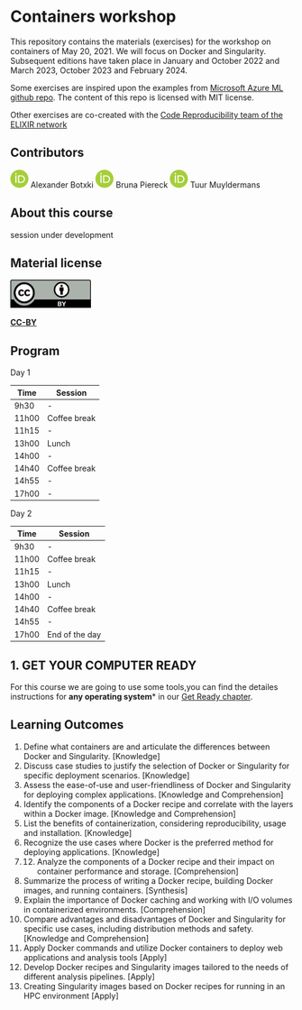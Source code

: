 # Containers workshop
This repository contains the materials (exercises) for the workshop on containers of May 20, 2021. We will focus on Docker and Singularity.
Subsequent editions have taken place in January and October 2022 and March 2023, October 2023 and February 2024.

Some exercises are inspired upon the examples from [Microsoft Azure ML github repo](https://github.com/Azure/azureml-examples). The content of this repo is licensed with MIT license.

Other exercises are co-created with the [Code Reproducibility team of the ELIXIR network](https://github.com/elixir-europe-training/CodeReproducibility)

## Contributors

[![ORCID](https://raw.githubusercontent.com/vibbits/rdm-introductory-course/main/images/logos/32px-ORCID_iD.svg.png)](https://orcid.org/0000-0001-6691-4233) Alexander Botxki
[![ORCID](https://raw.githubusercontent.com/vibbits/rdm-introductory-course/main/images/logos/32px-ORCID_iD.svg.png)](https://orcid.org/0000-0001-5958-0669) Bruna Piereck
[![ORCID](https://raw.githubusercontent.com/vibbits/rdm-introductory-course/main/images/logos/32px-ORCID_iD.svg.png)](https://orcid.org/0000-0002-3926-7293) Tuur Muyldermans

## About this course

session under development

## Material license

[<img src="https://raw.githubusercontent.com/vibbits/introduction-github/master/images/logos/CC-by.png" title="" alt="" width="143">](https://creativecommons.org/licenses/by/4.0/)

[**CC-BY**](https://creativecommons.org/licenses/by/4.0/)

## Program

Day 1

| Time  | Session                                                                   |
| ----- | ------------------------------------------------------------------------- |
| 9h30  | -                                           |
| 11h00 | Coffee break                                                              |
| 11h15 | -                               |
| 13h00 | Lunch                                                                     |
| 14h00 | -                                              |
| 14h40 | Coffee break                                                              |
| 14h55 | -                                                        |
| 17h00 | -                                                          |

Day 2

| Time  | Session                                                                   |
| ----- | ------------------------------------------------------------------------- |
| 9h30  | -                                                  |
| 11h00 | Coffee break                                                              |
| 11h15 | -                             |
| 13h00 | Lunch                                                                     |
| 14h00 | -                               |
| 14h40 | Coffee break                                                              |
| 14h55 | -                                                         |
| 17h00 | End of the day                                                            |

## 1. GET YOUR COMPUTER READY

For this course we are going to use some tools,you can find the detailes instructions for **any operating system*** in our [Get Ready chapter](https://github.com/vibbits/containers-workshop/blob/main/Get_ready_for_the_course.md). 


## Learning Outcomes

1. Define what containers are and articulate the differences between Docker and Singularity. [Knowledge]
2. Discuss case studies to justify the selection of Docker or Singularity for specific deployment scenarios. [Knowledge]
3. Assess the ease-of-use and user-friendliness of Docker and Singularity for deploying complex applications. [Knowledge and Comprehension]
4. Identify the components of a Docker recipe and correlate with the layers within a Docker image. [Knowledge and Comprehension]
5. List the benefits of containerization, considering reproducibility, usage and installation. [Knowledge]
6. Recognize the use cases where Docker is the preferred method for deploying applications. [Knowledge]
7. 12. Analyze the components of a Docker recipe and their impact on container performance and storage. [Comprehension]
8. Summarize the process of writing a Docker recipe, building Docker images, and running containers. [Synthesis]
9. Explain the importance of Docker caching and working with I/O volumes in containerized environments. [Comprehension]
10. Compare advantages and disadvantages of Docker and Singularity for specific use cases, including distribution methods and safety. [Knowledge and Comprehension]
11. Apply Docker commands and utilize Docker containers to deploy web applications and analysis tools [Apply]
13. Develop Docker recipes and Singularity images tailored to the needs of different analysis pipelines. [Apply]
14. Creating Singularity images based on Docker recipes for running in an HPC environment [Apply]
